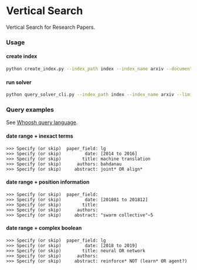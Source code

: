 # Vertical Search

Vertical Search for Research Papers.

### Usage

#### create index
```bash
python create_index.py --index_path index --index_name arxiv --documents_path papers/
```

#### run solver
```bash
python query_solver_cli.py --index_path index --index_name arxiv --limit 10
```

### Query examples

See [Whoosh query language](https://whoosh.readthedocs.io/en/latest/querylang.html).

#### date range + inexact terms
```
>>> Specify (or skip)  paper_field: lg
>>> Specify (or skip)         date: [2014 to 2016]
>>> Specify (or skip)        title: machine translation
>>> Specify (or skip)      authors: bahdanau
>>> Specify (or skip)     abstract: joint* OR align*
```

#### date range + position information
```
>>> Specify (or skip)  paper_field: 
>>> Specify (or skip)         date: [201801 to 201812]
>>> Specify (or skip)        title: 
>>> Specify (or skip)      authors: 
>>> Specify (or skip)     abstract: "swarm collective"~5
```

#### date range + complex boolean
```
>>> Specify (or skip)  paper_field: lg
>>> Specify (or skip)         date: [2018 to 2019]
>>> Specify (or skip)        title: neural OR network
>>> Specify (or skip)      authors: 
>>> Specify (or skip)     abstract: reinforce* NOT (learn* OR agent?)
```